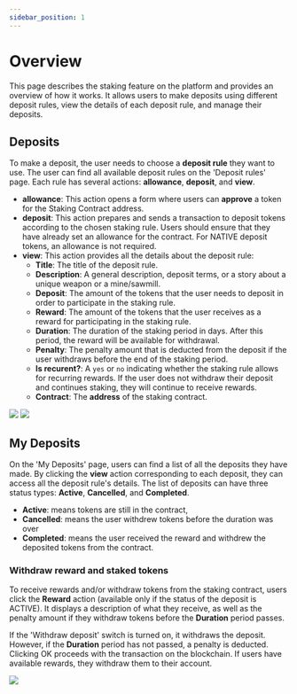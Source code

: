 ```yaml
---
sidebar_position: 1
---
```


# Overview

This page describes the staking feature on the platform and provides an overview of how it works. It allows users to make deposits using different deposit rules, view the details of each deposit rule, and manage their deposits. 

## Deposits

To make a deposit, the user needs to choose a **deposit rule** they want to use. The user can find all available deposit rules on the 'Deposit rules' page. Each rule has several actions: **allowance**, **deposit**, and **view**.

- **allowance**: This action opens a form where users can **approve** a token for the Staking Contract address.
- **deposit**: This action prepares and sends a transaction to deposit tokens according to the chosen staking rule. Users should ensure that they have already set an allowance for the contract. For NATIVE deposit tokens, an allowance is not required.
- **view**: This action provides all the details about the deposit rule:
    - **Title**: The title of the deposit rule.
    - **Description**: A general description, deposit terms, or a story about a unique weapon or a mine/sawmill.
    - **Deposit**: The amount of the tokens that the user needs to deposit in order to participate in the staking rule.
    - **Reward**: The amount of the tokens that the user receives as a reward for participating in the staking rule.
    - **Duration**: The duration of the staking period in days. After this period, the reward will be available for withdrawal.
    - **Penalty**: The penalty amount that is deducted from the deposit if the user withdraws before the end of the staking period.
    - **Is recurent?**: A `yes` or `no` indicating whether the staking rule allows for recurring rewards. If the user does not withdraw their deposit and continues staking, they will continue to receive rewards.
    - **Contract**: The **address** of the staking contract.

![](/img/market/complex-mechanics/staking/deposit_rules_view.png)
![](/img/market/complex-mechanics/staking/deposit_rules_allowance.png)


## My Deposits

On the 'My Deposits' page, users can find a list of all the deposits they have made. By clicking the **view** action corresponding to each deposit, they can access all the deposit rule's details. The list of deposits can have three status types: **Active**, **Cancelled**, and **Completed**.
- **Active**: means tokens are still in the contract, 
- **Cancelled**: means the user withdrew tokens before the duration was over
- **Completed**: means the user received the reward and withdrew the deposited tokens from the contract.


### Withdraw reward and staked tokens

To receive rewards and/or withdraw tokens from the staking contract, users click the **Reward** action (available only if the status of the deposit is ACTIVE). It displays a description of what they receive, as well as the penalty amount if they withdraw tokens before the **Duration** period passes.

If the 'Withdraw deposit' switch is turned on, it withdraws the deposit. However, if the **Duration** period has not passed, a penalty is deducted. Clicking OK proceeds with the transaction on the blockchain. If users have available rewards, they withdraw them to their account.

![](/img/market/complex-mechanics/staking/myDeposits_reward.png)

<!-- ## Leader board -->
